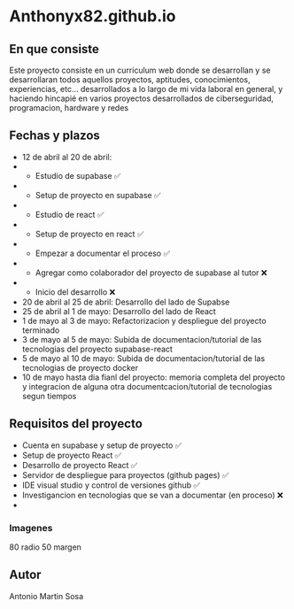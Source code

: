 # Anthonyx82.github.io

## En que consiste

Este proyecto consiste en un curriculum web donde se desarrollan y se desarrollaran todos aquellos proyectos, aptitudes, conocimientos, experiencias, etc... desarrollados a lo largo de mi vida laboral en general, y haciendo hincapié en varios proyectos desarrollados de ciberseguridad, programacion, hardware y redes

## Fechas y plazos

- 12 de abril al 20 de abril:
- - Estudio de supabase ✅
- - Setup de proyecto en supabase ✅
- - Estudio de react ✅
- - Setup de proyecto en react ✅
- - Empezar a documentar el proceso ✅
- - Agregar como colaborador del proyecto de supabase al tutor ❌
- - Inicio del desarrollo ❌
- 20 de abril al 25 de abril: Desarrollo del lado de Supabse
- 25 de abril al 1 de mayo: Desarrollo del lado de React
- 1 de mayo al 3 de mayo: Refactorizacion y despliegue del proyecto terminado
- 3 de mayo al 5 de mayo: Subida de documentacion/tutorial de las tecnologias del proyecto supabase-react
- 5 de mayo al 10 de mayo: Subida de documentacion/tutorial de las tecnologias de proyecto docker
- 10 de mayo hasta dia fianl del proyecto: memoria completa del proyecto y integracion de alguna otra documentcacion/tutorial de tecnologias segun tiempos

## Requisitos del proyecto

- Cuenta en supabase y setup de proyecto ✅
- Setup de proyecto React ✅
- Desarrollo de proyecto React ✅
- Servidor de despliegue para proyectos (github pages) ✅
- IDE visual studio y control de versiones github ✅
- Investigancion en tecnologias que se van a documentar (en proceso) ❌
-

### Imagenes

80 radio 50 margen

## Autor

Antonio Martin Sosa
